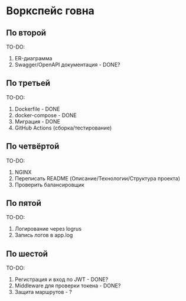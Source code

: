 # Воркспейс говна
## По второй
TO-DO:
1. ER-диаграмма
2. Swagger/OpenAPI документация - DONE?
## По третьей
TO-DO:
1. Dockerfile - DONE
2. docker-compose - DONE
3. Миграция - DONE
4. GitHub Actions (сборка/тестирование)
## По четвёртой
TO-DO:
1. NGINX
2. Переписать README (Описание/Технологии/Структура проекта)
3. Проверить балансировщик
## По пятой
TO-DO:
1. Логирование через logrus
2. Запись логов в app.log
## По шестой
TO-DO:
1. Регистрация и вход по JWT - DONE?
2. Middleware для проверки токена - DONE?
3. Защита маршрутов - ?